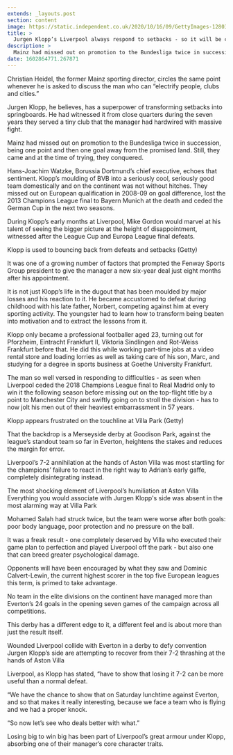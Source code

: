 ```yaml
--- 
extends: _layouts.post 
section: content 
image: https://static.independent.co.uk/2020/10/16/09/GettyImages-1280373017.jpg 
title: > 
  Jurgen Klopp’s Liverpool always respond to setbacks - so it will be concerning if that stops against Everton 
description: > 
  Mainz had missed out on promotion to the Bundesliga twice in succession, being one point and then one goal away from the promised land.Klopp’s moulding of BVB into a seriously cool, seriously good team domestically and on the continent was not without hitches.They missed out on European qualification in 2008-09 on goal difference, lost the 2013 Champions League final to Bayern Munich at the death and ceded the German Cup in the next two seasons.During Klopp’s early months at Liverpool, Mike Gordon would marvel at his talent of seeing the bigger picture at the height of disappointment, witnessed after the League Cup and Europa League final defeats.It is not just Klopp’s life in the dugout that has been moulded by major losses and his reaction to it. 
date: 1602864771.267871 
--- 
```

Christian Heidel, the former Mainz sporting director, circles the same point whenever he is asked to discuss the man who can “electrify people, clubs and cities.”

Jurgen Klopp, he believes, has a superpower of transforming setbacks into springboards. He had witnessed it from close quarters during the seven years they served a tiny club that the manager had hardwired with massive fight.

Mainz had missed out on promotion to the Bundesliga twice in succession, being one point and then one goal away from the promised land. Still, they came and at the time of trying, they conquered.

Hans-Joachim Watzke, Borussia Dortmund’s chief executive, echoes that sentiment. Klopp’s moulding of BVB into a seriously cool, seriously good team domestically and on the continent was not without hitches. They missed out on European qualification in 2008-09 on goal difference, lost the 2013 Champions League final to Bayern Munich at the death and ceded the German Cup in the next two seasons.

During Klopp’s early months at Liverpool, Mike Gordon would marvel at his talent of seeing the bigger picture at the height of disappointment, witnessed after the League Cup and Europa League final defeats.

Klopp is used to bouncing back from defeats and setbacks (Getty)

It was one of a growing number of factors that prompted the Fenway Sports Group president to give the manager a new six-year deal just eight months after his appointment.

It is not just Klopp’s life in the dugout that has been moulded by major losses and his reaction to it. He became accustomed to defeat during childhood with his late father, Norbert, competing against him at every sporting activity. The youngster had to learn how to transform being beaten into motivation and to extract the lessons from it.

Klopp only became a professional footballer aged 23, turning out for Pforzheim, Eintracht Frankfurt II, Viktoria Sindlingen and Rot-Weiss Frankfurt before that. He did this while working part-time jobs at a video rental store and loading lorries as well as taking care of his son, Marc, and studying for a degree in sports business at Goethe University Frankfurt.

The man so well versed in responding to difficulties - as seen when Liverpool ceded the 2018 Champions League final to Real Madrid only to win it the following season before missing out on the top-flight title by a point to Manchester City and swiftly going on to stroll the division - has to now jolt his men out of their heaviest embarrassment in 57 years.

Klopp appears frustrated on the touchline at Villa Park (Getty)

That the backdrop is a Merseyside derby at Goodison Park, against the league’s standout team so far in Everton, heightens the stakes and reduces the margin for error.

Liverpool’s 7-2 annihilation at the hands of Aston Villa was most startling for the champions’ failure to react in the right way to Adrian’s early gaffe, completely disintegrating instead.

The most shocking element of Liverpool’s humiliation at Aston Villa Everything you would associate with Jurgen Klopp's side was absent in the most alarming way at Villa Park

Mohamed Salah had struck twice, but the team were worse after both goals: poor body language, poor protection and no pressure on the ball.

It was a freak result - one completely deserved by Villa who executed their game plan to perfection and played Liverpool off the park - but also one that can breed greater psychological damage.

Opponents will have been encouraged by what they saw and Dominic Calvert-Lewin, the current highest scorer in the top five European leagues this term, is primed to take advantage.

No team in the elite divisions on the continent have managed more than Everton’s 24 goals in the opening seven games of the campaign across all competitions.

This derby has a different edge to it, a different feel and is about more than just the result itself.

Wounded Liverpool collide with Everton in a derby to defy convention Jurgen Klopp’s side are attempting to recover from their 7-2 thrashing at the hands of Aston Villa

Liverpool, as Klopp has stated, “have to show that losing it 7-2 can be more useful than a normal defeat.

“We have the chance to show that on Saturday lunchtime against Everton, and so that makes it really interesting, because we face a team who is flying and we had a proper knock.

“So now let’s see who deals better with what.”

Losing big to win big has been part of Liverpool’s great armour under Klopp, absorbing one of their manager’s core character traits.